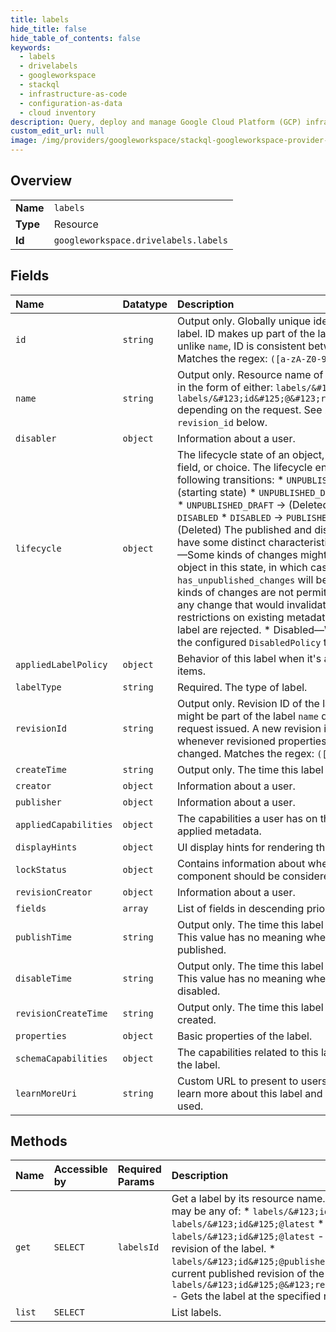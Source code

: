 ```yaml
---
title: labels
hide_title: false
hide_table_of_contents: false
keywords:
  - labels
  - drivelabels
  - googleworkspace    
  - stackql
  - infrastructure-as-code
  - configuration-as-data
  - cloud inventory
description: Query, deploy and manage Google Cloud Platform (GCP) infrastructure and resources using SQL
custom_edit_url: null
image: /img/providers/googleworkspace/stackql-googleworkspace-provider-featured-image.png
---
```

  
    

## Overview
<table><tbody>
<tr><td><b>Name</b></td><td><code>labels</code></td></tr>
<tr><td><b>Type</b></td><td>Resource</td></tr>
<tr><td><b>Id</b></td><td><code>googleworkspace.drivelabels.labels</code></td></tr>
</tbody></table>

## Fields
| Name | Datatype | Description |
|:-----|:---------|:------------|
| `id` | `string` | Output only. Globally unique identifier of this label. ID makes up part of the label `name`, but unlike `name`, ID is consistent between revisions. Matches the regex: `([a-zA-Z0-9])+` |
| `name` | `string` | Output only. Resource name of the label. Will be in the form of either: `labels/&#123;id&#125;` or `labels/&#123;id&#125;@&#123;revision_id&#125;` depending on the request. See `id` and `revision_id` below. |
| `disabler` | `object` | Information about a user. |
| `lifecycle` | `object` | The lifecycle state of an object, such as label, field, or choice. The lifecycle enforces the following transitions: * `UNPUBLISHED_DRAFT` (starting state) * `UNPUBLISHED_DRAFT` -&gt; `PUBLISHED` * `UNPUBLISHED_DRAFT` -&gt; (Deleted) * `PUBLISHED` -&gt; `DISABLED` * `DISABLED` -&gt; `PUBLISHED` * `DISABLED` -&gt; (Deleted) The published and disabled states have some distinct characteristics: * Published—Some kinds of changes might be made to an object in this state, in which case `has_unpublished_changes` will be true. Also, some kinds of changes are not permitted. Generally, any change that would invalidate or cause new restrictions on existing metadata related to the label are rejected. * Disabled—When disabled, the configured `DisabledPolicy` takes effect. |
| `appliedLabelPolicy` | `object` | Behavior of this label when it's applied to Drive items. |
| `labelType` | `string` | Required. The type of label. |
| `revisionId` | `string` | Output only. Revision ID of the label. Revision ID might be part of the label `name` depending on the request issued. A new revision is created whenever revisioned properties of a label are changed. Matches the regex: `([a-zA-Z0-9])+` |
| `createTime` | `string` | Output only. The time this label was created. |
| `creator` | `object` | Information about a user. |
| `publisher` | `object` | Information about a user. |
| `appliedCapabilities` | `object` | The capabilities a user has on this label's applied metadata. |
| `displayHints` | `object` | UI display hints for rendering the label. |
| `lockStatus` | `object` | Contains information about whether a label component should be considered locked. |
| `revisionCreator` | `object` | Information about a user. |
| `fields` | `array` | List of fields in descending priority order. |
| `publishTime` | `string` | Output only. The time this label was published. This value has no meaning when the label is not published. |
| `disableTime` | `string` | Output only. The time this label was disabled. This value has no meaning when the label is not disabled. |
| `revisionCreateTime` | `string` | Output only. The time this label revision was created. |
| `properties` | `object` | Basic properties of the label. |
| `schemaCapabilities` | `object` | The capabilities related to this label when editing the label. |
| `learnMoreUri` | `string` | Custom URL to present to users to allow them to learn more about this label and how it should be used. |
## Methods
| Name | Accessible by | Required Params | Description |
|:-----|:--------------|:----------------|:------------|
| `get` | `SELECT` | `labelsId` | Get a label by its resource name. Resource name may be any of: * `labels/&#123;id&#125;` - See `labels/&#123;id&#125;@latest` * `labels/&#123;id&#125;@latest` - Gets the latest revision of the label. * `labels/&#123;id&#125;@published` - Gets the current published revision of the label. * `labels/&#123;id&#125;@&#123;revision_id&#125;` - Gets the label at the specified revision ID. |
| `list` | `SELECT` |  | List labels. |
